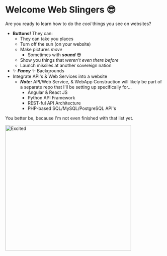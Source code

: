 # Welcome Web Slingers :sunglasses:

Are you ready to learn how to do the *cool* things you see on websites?
- __Buttons!__ They can:
    - They can take you places
    - Turn off the sun (on your website)
    - Make pictures *move*
        - Sometimes with __*sound*__ 😳
    - Show you things that *weren't even there before*
    - Launch missiles at another sovereign nation
- ✨ __*Fancy*__ ✨ Backgrounds
- Integrate API's & Web Services into a website
    - __*Note:*__ API/Web Service, & WebApp Construction will likely be part of a separate repo that I'll be setting up specifically for...
        - Angular & React JS
        - Python API Framework
        - REST-ful API Architecture
        - PHP-based SQL/MySQL/PostgreSQL API's

You better be, because I'm not even finished with that list yet.

<img src="https://static.wixstatic.com/media/40adf8_9405b166893e4c1ba3a620464bb3a323~mv2.gif"
     alt="Excited"
     width="400px"/>


